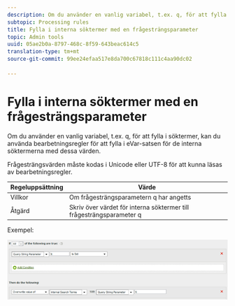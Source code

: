 ```yaml
---
description: Om du använder en vanlig variabel, t.ex. q, för att fylla i söktermer, kan du använda bearbetningsregler för att fylla i eVar-satsen för de interna söktermerna med dessa värden.
subtopic: Processing rules
title: Fylla i interna söktermer med en frågesträngsparameter
topic: Admin tools
uuid: 05ae2b0a-8797-468c-8f59-643beac614c5
translation-type: tm+mt
source-git-commit: 99ee24efaa517e8da700c67818c111c4aa90dc02

---
```



# Fylla i interna söktermer med en frågesträngsparameter

Om du använder en vanlig variabel, t.ex. q, för att fylla i söktermer, kan du använda bearbetningsregler för att fylla i eVar-satsen för de interna söktermerna med dessa värden.

Frågesträngsvärden måste kodas i Unicode eller UTF-8 för att kunna läsas av bearbetningsregler.

| Regeluppsättning | Värde |
|---|---|
| Villkor | Om frågesträngsparametern q har angetts |
| Åtgärd | Skriv över värdet för interna söktermer till frågesträngsparameter q |

Exempel:

![](assets/populate-internal-search-terms.png)

